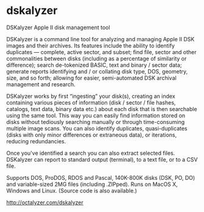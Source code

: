 # dskalyzer
DSKalyzer Apple II disk management tool

DSKalyzer is a command line tool for analyzing and managing Apple II DSK images and their archives. Its features include the ability to identify duplicates — complete, active sector, and subset; find file, sector and other commonalities between disks (including as a percentage of similarity or difference); search de-tokenized BASIC, text and binary / sector data; generate reports identifying and / or collating disk type, DOS, geometry, size, and so forth; allowing for easier, semi-automated DSK archival management and research. 

DSKalyzer works by first “ingesting” your disk(s), creating an index containing various pieces of information (disk / sector / file hashes, catalogs, text data, binary data etc.) about each disk that is then searchable using the same tool. This way you can easily find information stored on disks without tediously searching manually or through time-consuming multiple image scans. You can also identify duplicates, quasi-duplicates (disks with only minor differences or extraneous data), or iterations, reducing redundancies.

Once you've identified a search you can also extract selected files. DSKalyzer can report to standard output (terminal), to a text file, or to a CSV file.

Supports DOS, ProDOS, RDOS and Pascal, 140K-800K disks (DSK, PO, DO) and variable-sized 2MG files (including .ZIPped). Runs on MacOS X, Windows and Linux. (Source code is also available.)

http://octalyzer.com/dskalyzer
